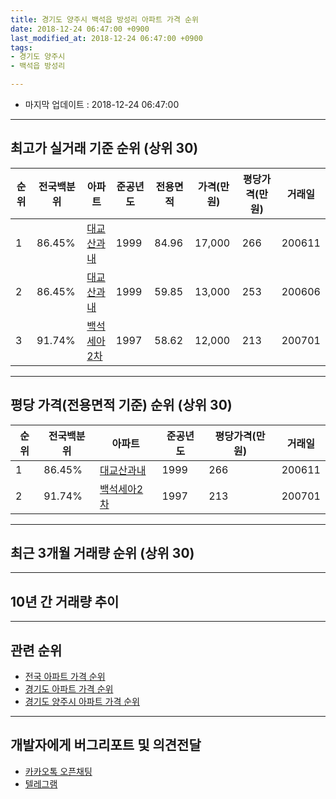 ```yaml
---
title: 경기도 양주시 백석읍 방성리 아파트 가격 순위
date: 2018-12-24 06:47:00 +0900
last_modified_at: 2018-12-24 06:47:00 +0900
tags:
- 경기도 양주시
- 백석읍 방성리

---
```


* 마지막 업데이트 : 2018-12-24 06:47:00

---

## 최고가 실거래 기준 순위 (상위 30)


|순위|전국백분위|아파트|준공년도|전용면적|가격(만원)|평당가격(만원)|거래일|
|---|---|---|---|---|---|---|---|
|1|86.45%|[대교산과내](https://search.naver.com/search.naver?query=%EA%B2%BD%EA%B8%B0%EB%8F%84+%EC%96%91%EC%A3%BC%EC%8B%9C+%EB%B0%B1%EC%84%9D%EC%9D%8D+%EB%B0%A9%EC%84%B1%EB%A6%AC+%EB%8C%80%EA%B5%90%EC%82%B0%EA%B3%BC%EB%82%B4)|1999|84.96|17,000|266|200611|
|2|86.45%|[대교산과내](https://search.naver.com/search.naver?query=%EA%B2%BD%EA%B8%B0%EB%8F%84+%EC%96%91%EC%A3%BC%EC%8B%9C+%EB%B0%B1%EC%84%9D%EC%9D%8D+%EB%B0%A9%EC%84%B1%EB%A6%AC+%EB%8C%80%EA%B5%90%EC%82%B0%EA%B3%BC%EB%82%B4)|1999|59.85|13,000|253|200606|
|3|91.74%|[백석세아2차](https://search.naver.com/search.naver?query=%EA%B2%BD%EA%B8%B0%EB%8F%84+%EC%96%91%EC%A3%BC%EC%8B%9C+%EB%B0%B1%EC%84%9D%EC%9D%8D+%EB%B0%A9%EC%84%B1%EB%A6%AC+%EB%B0%B1%EC%84%9D%EC%84%B8%EC%95%842%EC%B0%A8)|1997|58.62|12,000|213|200701|


---

## 평당 가격(전용면적 기준) 순위 (상위 30)


|순위|전국백분위|아파트|준공년도|평당가격(만원)|거래일|
|---|---|---|---|---|---|
|1|86.45%|[대교산과내](https://search.naver.com/search.naver?query=%EA%B2%BD%EA%B8%B0%EB%8F%84+%EC%96%91%EC%A3%BC%EC%8B%9C+%EB%B0%B1%EC%84%9D%EC%9D%8D+%EB%B0%A9%EC%84%B1%EB%A6%AC+%EB%8C%80%EA%B5%90%EC%82%B0%EA%B3%BC%EB%82%B4)|1999|266|200611|
|2|91.74%|[백석세아2차](https://search.naver.com/search.naver?query=%EA%B2%BD%EA%B8%B0%EB%8F%84+%EC%96%91%EC%A3%BC%EC%8B%9C+%EB%B0%B1%EC%84%9D%EC%9D%8D+%EB%B0%A9%EC%84%B1%EB%A6%AC+%EB%B0%B1%EC%84%9D%EC%84%B8%EC%95%842%EC%B0%A8)|1997|213|200701|


---

## 최근 3개월 거래량 순위 (상위 30)


<div style="width:100%;">
    <canvas id="deal_count_ranking" height="250"></canvas>
</div>


<script>
new Chart(document.getElementById("deal_count_ranking"), {
    type: 'horizontalBar',
    data: {
        labels: ['대교산과내', '백석세아2차'],
        datasets: [{
            label: '실거래 수',
            data: [2, 2],
            borderColor: "rgba(255, 0, 128, 1)",
            backgroundColor: "rgba(255, 0, 128, 0.5)",
            fill: false,
        }]
    },
    options: {
        responsive: true,
        title: {
            display: true,
            text: '최근 3개월 거래량 순위'
        },
        tooltips: {
            mode: 'index',
            intersect: false,
            callbacks: {
                title: function(tooltipItems, data) {
                    return "실거래 수:";
                },
                label: function(tooltipItem, data) {
                    return data.labels[tooltipItem.index] + ": " + tooltipItem.xLabel;
                }
            }
        },
        hover: {
            mode: 'nearest',
            intersect: true
        },
        scales: {
            xAxes: [{
                display: true,
                scaleLabel: {
                    display: true,
                    labelString: '실거래 수'
                },
                ticks: {
                    suggestedMin: 0,
                }
            }],
            yAxes: [{
                display: true,
                ticks: {
                    autoSkip: false,
                    callback: function(value, index, values) {
                        if (value.length > 15)
                            return value.substr(0, 13) + "...";
                        else
                            return value;
                    }
                },
                scaleLabel: {
                    display: false,
                }
            }]
        }
    }
});

</script>


---

## 10년 간 거래량 추이


<div style="width:100%;">
    <canvas id="deal_progress" height="250"></canvas>
</div>

<script>
new Chart(document.getElementById("deal_progress"), {
    type: 'line',
    data: {
        labels: ['200812','200901','200902','200903','200904','200905','200906','200907','200908','200909','200910','200911','200912','201001','201002','201003','201004','201005','201006','201007','201008','201009','201010','201011','201012','201101','201102','201103','201104','201105','201106','201107','201108','201109','201110','201111','201112','201201','201202','201203','201204','201205','201206','201207','201208','201209','201210','201211','201212','201301','201302','201303','201304','201305','201306','201307','201308','201309','201310','201311','201312','201401','201402','201403','201404','201405','201406','201407','201408','201409','201410','201411','201412','201501','201502','201503','201504','201505','201506','201507','201508','201509','201510','201511','201512','201601','201602','201603','201604','201605','201606','201607','201608','201609','201610','201611','201612','201701','201702','201703','201704','201705','201706','201707','201708','201709','201710','201711','201712','201801','201802','201803','201804','201805','201806','201807','201808','201809','201810','201811','201812'],
        datasets: [{
            label: '실거래 수',
            pointRadius: 1,
            data: [0, 0, 0, 1, 0, 1, 5, 2, 2, 1, 4, 1, 0, 1, 3, 0, 0, 0, 0, 3, 1, 2, 0, 0, 0, 1, 3, 2, 0, 2, 0, 3, 4, 5, 7, 0, 0, 2, 3, 4, 1, 1, 2, 2, 2, 1, 1, 1, 0, 1, 0, 1, 3, 3, 1, 2, 3, 3, 1, 0, 0, 2, 1, 0, 2, 4, 2, 1, 2, 3, 5, 3, 2, 0, 1, 3, 3, 3, 3, 6, 6, 2, 5, 1, 3, 4, 2, 9, 3, 3, 2, 5, 9, 4, 5, 1, 2, 2, 6, 0, 2, 2, 6, 2, 2, 4, 4, 6, 4, 1, 2, 1, 2, 0, 3, 3, 3, 7, 4, 0, 0],
            borderColor: "rgba(255, 201, 14, 1)",
            backgroundColor: "rgba(255, 201, 14, 0.5)",
            fill: true,
        }]
    },
    options: {
        responsive: true,
        title: {
            display: true,
            text: '10년간 거래량 추이'
        },
        tooltips: {
            mode: 'index',
            intersect: false,
        },
        hover: {
            mode: 'nearest',
            intersect: true
        },
        scales: {
            xAxes: [{
                display: true,
                scaleLabel: {
                    display: true,
                    labelString: '년/월'
                }
            }],
            yAxes: [{
                display: true,
                ticks: {
                    suggestedMin: 0,
                },
                scaleLabel: {
                    display: true,
                    labelString: '실거래 수'
                }
            }]
        }
    }
});

</script>


---

## 관련 순위

- [전국 아파트 가격 순위](https://inasie.github.io/apt-ranking/전국)
- [경기도 아파트 가격 순위](https://inasie.github.io/apt-ranking/경기도)
- [경기도 양주시 아파트 가격 순위](https://inasie.github.io/apt-ranking/경기도-양주시)


---

## 개발자에게 버그리포트 및 의견전달

- [카카오톡 오픈채팅](https://open.kakao.com/o/gLJUAP4)
- [텔레그램](https://t.me/inasie)

